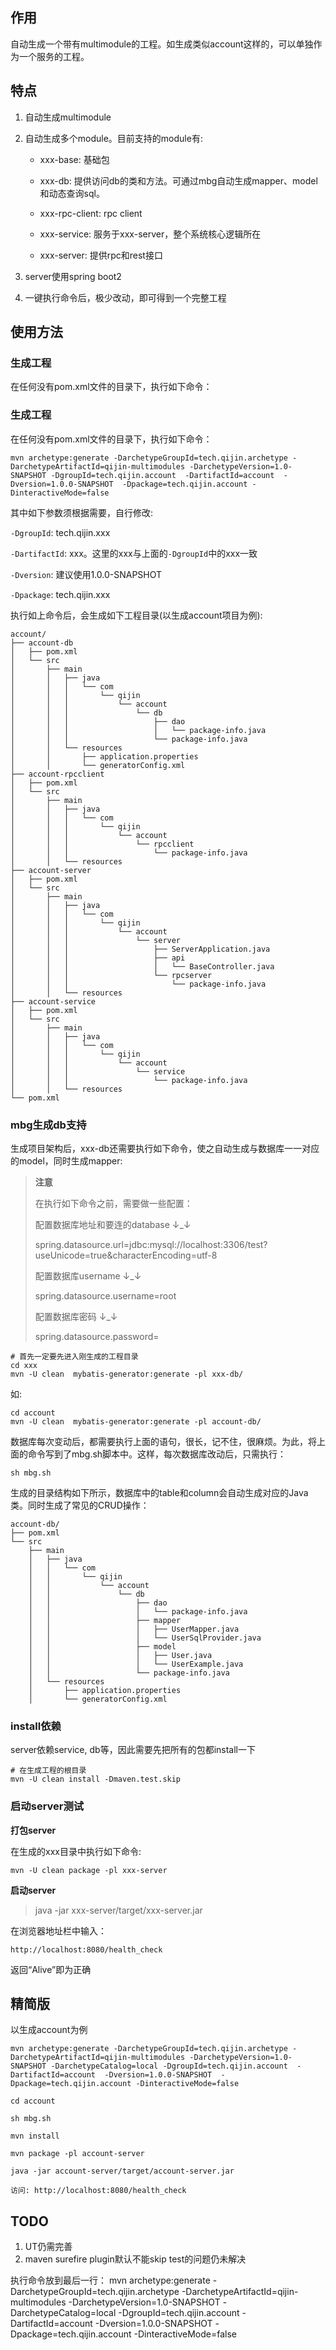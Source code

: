 
## 作用
自动生成一个带有multimodule的工程。如生成类似account这样的，可以单独作为一个服务的工程。

## 特点
1. 自动生成multimodule
2. 自动生成多个module。目前支持的module有:

    - xxx-base: 基础包

    - xxx-db: 提供访问db的类和方法。可通过mbg自动生成mapper、model和动态查询sql。
    
    - xxx-rpc-client: rpc client
    
    - xxx-service: 服务于xxx-server，整个系统核心逻辑所在
    
    - xxx-server: 提供rpc和rest接口
    
3. server使用spring boot2
4. 一键执行命令后，极少改动，即可得到一个完整工程

## 使用方法

### 生成工程
在任何没有pom.xml文件的目录下，执行如下命令：

### 生成工程
在任何没有pom.xml文件的目录下，执行如下命令：

```
mvn archetype:generate -DarchetypeGroupId=tech.qijin.archetype -DarchetypeArtifactId=qijin-multimodules -DarchetypeVersion=1.0-SNAPSHOT -DgroupId=tech.qijin.account  -DartifactId=account  -Dversion=1.0.0-SNAPSHOT  -Dpackage=tech.qijin.account -DinteractiveMode=false
```

其中如下参数须根据需要，自行修改:

`-DgroupId`: tech.qijin.xxx

`-DartifactId`: xxx。这里的xxx与上面的`-DgroupId`中的xxx一致

`-Dversion`: 建议使用1.0.0-SNAPSHOT
  
`-Dpackage`: tech.qijin.xxx

执行如上命令后，会生成如下工程目录(以生成account项目为例):

```
account/
├── account-db
│   ├── pom.xml
│   └── src
│       ├── main
│       │   ├── java
│       │   │   └── com
│       │   │       └── qijin
│       │   │           └── account
│       │   │               └── db
│       │   │                   ├── dao
│       │   │                   │   └── package-info.java
│       │   │                   └── package-info.java
│       │   └── resources
│       │       ├── application.properties
│       │       └── generatorConfig.xml
├── account-rpcclient
│   ├── pom.xml
│   └── src
│       ├── main
│       │   ├── java
│       │   │   └── com
│       │   │       └── qijin
│       │   │           └── account
│       │   │               └── rpcclient
│       │   │                   └── package-info.java
│       │   └── resources
├── account-server
│   ├── pom.xml
│   └── src
│       ├── main
│       │   ├── java
│       │   │   └── com
│       │   │       └── qijin
│       │   │           └── account
│       │   │               └── server
│       │   │                   ├── ServerApplication.java
│       │   │                   ├── api
│       │   │                   │   └── BaseController.java
│       │   │                   └── rpcserver
│       │   │                       └── package-info.java
│       │   └── resources
├── account-service
│   ├── pom.xml
│   └── src
│       ├── main
│       │   ├── java
│       │   │   └── com
│       │   │       └── qijin
│       │   │           └── account
│       │   │               └── service
│       │   │                   └── package-info.java
│       │   └── resources
└── pom.xml
```

### mbg生成db支持

生成项目架构后，xxx-db还需要执行如下命令，使之自动生成与数据库一一对应的model，同时生成mapper:

>**注意**
>
>在执行如下命令之前，需要做一些配置：
>
>配置数据库地址和要连的database ↓_↓
>
>spring.datasource.url=jdbc:mysql://localhost:3306/test?useUnicode=true&characterEncoding=utf-8
>
>配置数据库username ↓_↓
>
>spring.datasource.username=root
>
>配置数据库密码 ↓_↓
>
>spring.datasource.password=

```
# 首先一定要先进入刚生成的工程目录
cd xxx
mvn -U clean  mybatis-generator:generate -pl xxx-db/
```

如:
```
cd account
mvn -U clean  mybatis-generator:generate -pl account-db/
```

数据库每次变动后，都需要执行上面的语句，很长，记不住，很麻烦。为此，将上面的命令写到了mbg.sh脚本中。这样，每次数据库改动后，只需执行：
```
sh mbg.sh
```

生成的目录结构如下所示，数据库中的table和column会自动生成对应的Java类。同时生成了常见的CRUD操作：
```
account-db/
├── pom.xml
└── src
    ├── main
    │   ├── java
    │   │   └── com
    │   │       └── qijin
    │   │           └── account
    │   │               └── db
    │   │                   ├── dao
    │   │                   │   └── package-info.java
    │   │                   ├── mapper
    │   │                   │   ├── UserMapper.java
    │   │                   │   └── UserSqlProvider.java
    │   │                   ├── model
    │   │                   │   ├── User.java
    │   │                   │   └── UserExample.java
    │   │                   └── package-info.java
    │   └── resources
    │       ├── application.properties
    │       └── generatorConfig.xml
```

### install依赖
server依赖service, db等，因此需要先把所有的包都install一下

```
# 在生成工程的根目录
mvn -U clean install -Dmaven.test.skip 
```


### 启动server测试

**打包server**

在生成的xxx目录中执行如下命令:
```
mvn -U clean package -pl xxx-server
```



**启动server**

>java -jar xxx-server/target/xxx-server.jar


在浏览器地址栏中输入：

```
http://localhost:8080/health_check
```

返回“Alive”即为正确

## 精简版

以生成account为例

```
mvn archetype:generate -DarchetypeGroupId=tech.qijin.archetype -DarchetypeArtifactId=qijin-multimodules -DarchetypeVersion=1.0-SNAPSHOT -DarchetypeCatalog=local -DgroupId=tech.qijin.account  -DartifactId=account  -Dversion=1.0.0-SNAPSHOT  -Dpackage=tech.qijin.account -DinteractiveMode=false

cd account

sh mbg.sh

mvn install

mvn package -pl account-server

java -jar account-server/target/account-server.jar

访问: http://localhost:8080/health_check 
```

## TODO
1. UT仍需完善
2. maven surefire plugin默认不能skip test的问题仍未解决

执行命令放到最后一行：
mvn archetype:generate -DarchetypeGroupId=tech.qijin.archetype -DarchetypeArtifactId=qijin-multimodules -DarchetypeVersion=1.0-SNAPSHOT -DarchetypeCatalog=local -DgroupId=tech.qijin.account  -DartifactId=account  -Dversion=1.0.0-SNAPSHOT  -Dpackage=tech.qijin.account -DinteractiveMode=false
